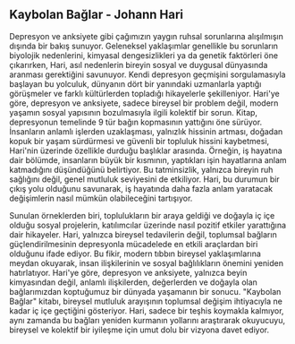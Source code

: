 ## Kaybolan Bağlar - Johann Hari

Depresyon ve anksiyete gibi çağımızın yaygın ruhsal sorunlarına alışılmışın dışında bir bakış sunuyor. Geleneksel yaklaşımlar genellikle bu sorunların biyolojik nedenlerini, kimyasal dengesizlikleri ya da genetik faktörleri öne çıkarırken, Hari, asıl nedenlerin bireyin sosyal ve duygusal dünyasında aranması gerektiğini savunuyor. Kendi depresyon geçmişini sorgulamasıyla başlayan bu yolculuk, dünyanın dört bir yanındaki uzmanlarla yaptığı görüşmeler ve farklı kültürlerden topladığı hikayelerle şekilleniyor. Hari'ye göre, depresyon ve anksiyete, sadece bireysel bir problem değil, modern yaşamın sosyal yapısının bozulmasıyla ilgili kolektif bir sorun. Kitap, depresyonun temelinde 9 tür bağın kopmasının yattığını öne sürüyor. İnsanların anlamlı işlerden uzaklaşması, yalnızlık hissinin artması, doğadan kopuk bir yaşam sürdürmesi ve güvenli bir topluluk hissini kaybetmesi, Hari'nin üzerinde özellikle durduğu başlıklar arasında. Örneğin, iş hayatına dair bölümde, insanların büyük bir kısmının, yaptıkları işin hayatlarına anlam katmadığını düşündüğünü belirtiyor. Bu tatminsizlik, yalnızca bireyin ruh sağlığını değil, genel mutluluk seviyesini de etkiliyor. Hari, bu durumun bir çıkış yolu olduğunu savunarak, iş hayatında daha fazla anlam yaratacak değişimlerin nasıl mümkün olabileceğini tartışıyor.

Sunulan örneklerden biri, toplulukların bir araya geldiği ve doğayla iç içe olduğu sosyal projelerin, katılımcılar üzerinde nasıl pozitif etkiler yarattığına dair hikayeler. Hari, yalnızca bireysel tedavilerin değil, toplumsal bağların güçlendirilmesinin depresyonla mücadelede en etkili araçlardan biri olduğunu ifade ediyor. Bu fikir, modern tıbbın bireysel yaklaşımlarına meydan okuyarak, insan ilişkilerinin ve sosyal bağlılıkların önemini yeniden hatırlatıyor. Hari'ye göre, depresyon ve anksiyete, yalnızca beyin kimyasından değil, anlamlı ilişkilerden, değerlerden ve doğayla olan bağlarımızdan koptuğumuz bir dünyada yaşamanın bir sonucu. "Kaybolan Bağlar" kitabı, bireysel mutluluk arayışının toplumsal değişim ihtiyacıyla ne kadar iç içe geçtiğini gösteriyor. Hari, sadece bir teşhis koymakla kalmıyor, aynı zamanda bu bağları yeniden kurmanın yollarını araştırarak okuyucuyu, bireysel ve kolektif bir iyileşme için umut dolu bir vizyona davet ediyor.
